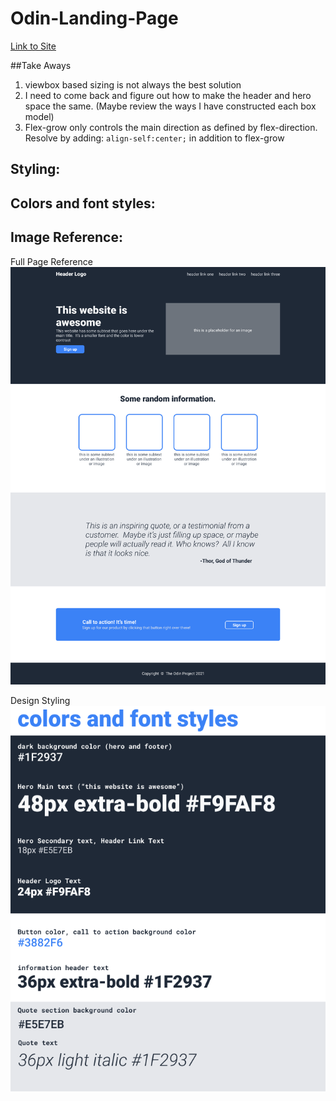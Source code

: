# Odin-Landing-Page
[Link to Site](https://veradux21.github.io/Odin-Landing-Page/)

##Take Aways
1) viewbox based sizing is not always the best solution
2) I need to come back and figure out how to make the header and hero space the same. (Maybe review the ways I have constructed each box model)
3) Flex-grow only controls the main direction as defined by flex-direction. Resolve by adding: 
`align-self:center;` in addition to flex-grow

## Styling:
## Colors and font styles:


## Image Reference:
Full Page Reference
![](./design-ref/odin-project.png)


Design Styling
![](./design-ref/colors_and_stuff.png)
